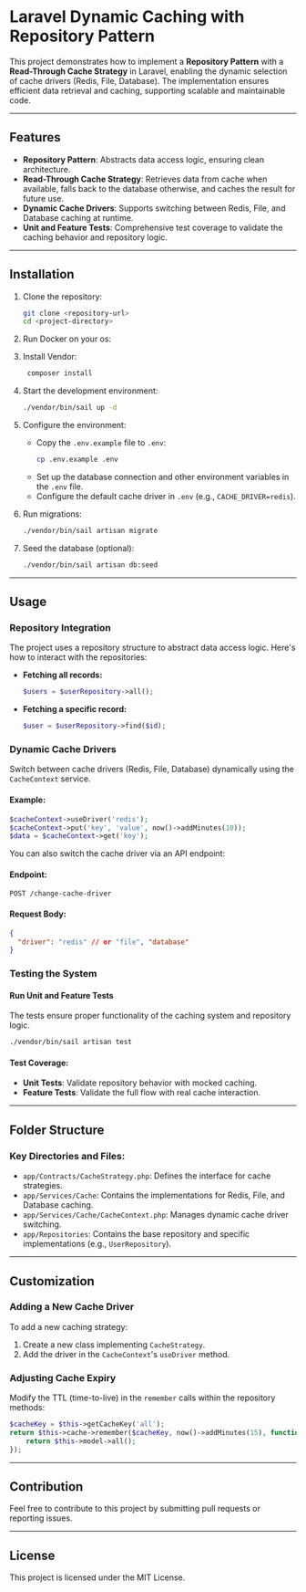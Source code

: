 # Laravel Dynamic Caching with Repository Pattern

This project demonstrates how to implement a **Repository Pattern** with a **Read-Through Cache Strategy** in Laravel, enabling the dynamic selection of cache drivers (Redis, File, Database). The implementation ensures efficient data retrieval and caching, supporting scalable and maintainable code.

---

## Features

- **Repository Pattern**: Abstracts data access logic, ensuring clean architecture.
- **Read-Through Cache Strategy**: Retrieves data from cache when available, falls back to the database otherwise, and caches the result for future use.
- **Dynamic Cache Drivers**: Supports switching between Redis, File, and Database caching at runtime.
- **Unit and Feature Tests**: Comprehensive test coverage to validate the caching behavior and repository logic.

---

## Installation
1. Clone the repository:
   ```bash
   git clone <repository-url>
   cd <project-directory>
   ```

2. Run Docker on your os:

2. Install Vendor:
   ```bash
    composer install
   ```

3. Start the development environment:
   ```bash
   ./vendor/bin/sail up -d
   ```

4. Configure the environment:
    - Copy the `.env.example` file to `.env`:
      ```bash
      cp .env.example .env
      ```
    - Set up the database connection and other environment variables in the `.env` file.
    - Configure the default cache driver in `.env` (e.g., `CACHE_DRIVER=redis`).

5. Run migrations:
   ```bash
   ./vendor/bin/sail artisan migrate
   ```

6. Seed the database (optional):
   ```bash
   ./vendor/bin/sail artisan db:seed
   ```
---

## Usage

### Repository Integration

The project uses a repository structure to abstract data access logic. Here's how to interact with the repositories:

- **Fetching all records:**
  ```php
  $users = $userRepository->all();
  ```

- **Fetching a specific record:**
  ```php
  $user = $userRepository->find($id);
  ```

### Dynamic Cache Drivers

Switch between cache drivers (Redis, File, Database) dynamically using the `CacheContext` service.

#### Example:
```php
$cacheContext->useDriver('redis');
$cacheContext->put('key', 'value', now()->addMinutes(10));
$data = $cacheContext->get('key');
```

You can also switch the cache driver via an API endpoint:

#### Endpoint:
```http
POST /change-cache-driver
```

#### Request Body:
```json
{
  "driver": "redis" // or "file", "database"
}
```

### Testing the System

#### Run Unit and Feature Tests
The tests ensure proper functionality of the caching system and repository logic.

```bash
./vendor/bin/sail artisan test
```

#### Test Coverage:
- **Unit Tests**: Validate repository behavior with mocked caching.
- **Feature Tests**: Validate the full flow with real cache interaction.

---

## Folder Structure

### Key Directories and Files:

- `app/Contracts/CacheStrategy.php`: Defines the interface for cache strategies.
- `app/Services/Cache`: Contains the implementations for Redis, File, and Database caching.
- `app/Services/Cache/CacheContext.php`: Manages dynamic cache driver switching.
- `app/Repositories`: Contains the base repository and specific implementations (e.g., `UserRepository`).

---

## Customization

### Adding a New Cache Driver
To add a new caching strategy:

1. Create a new class implementing `CacheStrategy`.
2. Add the driver in the `CacheContext`'s `useDriver` method.

### Adjusting Cache Expiry
Modify the TTL (time-to-live) in the `remember` calls within the repository methods:
```php
$cacheKey = $this->getCacheKey('all');
return $this->cache->remember($cacheKey, now()->addMinutes(15), function () {
    return $this->model->all();
});
```

---

## Contribution

Feel free to contribute to this project by submitting pull requests or reporting issues.

---

## License

This project is licensed under the MIT License.
